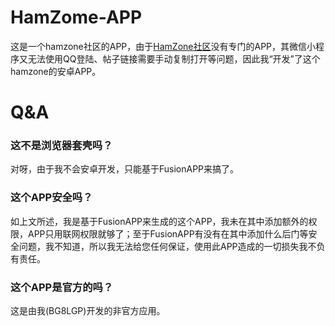# HamZome-APP
这是一个hamzone社区的APP，由于[HamZone社区](https://bbs.hamzone.cn)没有专门的APP，其微信小程序又无法使用QQ登陆、帖子链接需要手动复制打开等问题，因此我“开发”了这个hamzone的安卓APP。

# Q&A

### 这不是浏览器套壳吗？
对呀，由于我不会安卓开发，只能基于FusionAPP来搞了。

### 这个APP安全吗？
如上文所述，我是基于FusionAPP来生成的这个APP，我未在其中添加额外的权限，APP只用联网权限就够了；至于FusionAPP有没有在其中添加什么后门等安全问题，我不知道，所以我无法给您任何保证，使用此APP造成的一切损失我不负有责任。

### 这个APP是官方的吗？
这是由我(BG8LGP)开发的非官方应用。
